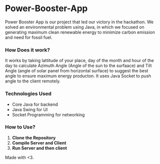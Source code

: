 # Power-Booster-App
Power Booster App is our project that led our victory in the hackathon. We solved an environmental problem using Java, in which we  focused on generating maximum clean renewable energy to minimize carbon emission and need for fossil fuel.
### How Does it work?
It works by taking lattitude of your place, day of the month and hour of the day to calculate Azimuth Angle (Angle of the sun to the surfaace) and Tilt Angle (angle of solar panel from horizontal surface) to suggest the best angle to ensure maximum energy producton. It uses Java Socket to push angle to the client remotely.
### Technologies Used
- Core Java for backend
- Java Swing for UI
- Socket Programming for networking
### How to Use?
1. **Clone the Repository**
2. **Compile Server and Client**
3. **Run Server and then client**

Made with <3.
